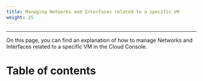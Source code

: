 ```yaml
---
title: Managing Networks and Interfaces related to a specific VM
weight: 25
---
```

___
On this page, you can find an explanation of how to manage Networks and Interfaces related to a specific VM in the Cloud Console.

# Table of contents